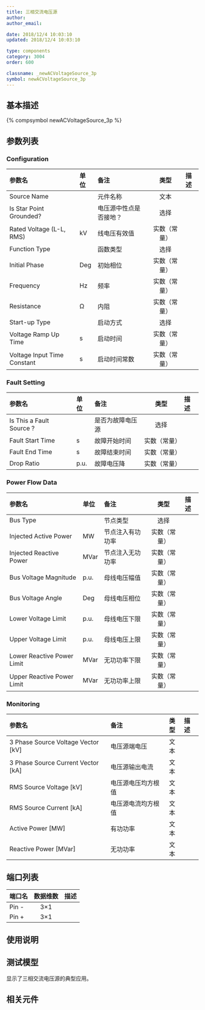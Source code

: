 ```yaml
---
title: 三相交流电压源
author: 
author_email:

date: 2018/12/4 10:03:10
updated: 2018/12/4 10:03:10

type: components
category: 3004
order: 600

classname: _newACVoltageSource_3p
symbol: newACVoltageSource_3p
---
```

## 基本描述
{% compsymbol newACVoltageSource_3p %}

## 参数列表
### Configuration
| 参数名 | 单位 | 备注 | 类型 | 描述 |
| :--- | :--- | :--- | :--: | :--- |
| Source Name |  | 元件名称 | 文本 |  |
| Is Star Point Grounded? |  | 电压源中性点是否接地？ | 选择 |  |
| Rated Voltage (L-L, RMS) | kV | 线电压有效值 | 实数（常量） |  |
| Function Type |  | 函数类型 | 选择 |  |
| Initial Phase | Deg | 初始相位 | 实数（常量） |  |
| Frequency | Hz | 频率 | 实数（常量） |  |
| Resistance | Ω | 内阻 | 实数（常量） |  |
| Start-up Type |  | 启动方式 | 选择 |  |
| Voltage Ramp Up Time | s | 启动时间 | 实数（常量） |  |
| Voltage Input Time Constant | s | 启动时间常数 | 实数（常量） |  |

### Fault Setting
| 参数名 | 单位 | 备注 | 类型 | 描述 |
| :--- | :--- | :--- | :--: | :--- |
| Is This a Fault Source ? |  | 是否为故障电压源 | 选择 |  |
| Fault Start Time | s | 故障开始时间 | 实数（常量） |  |
| Fault End Time | s | 故障结束时间 | 实数（常量） |  |
| Drop Ratio | p.u. | 故障电压降 | 实数（常量） |  |

### Power Flow Data
| 参数名 | 单位 | 备注 | 类型 | 描述 |
| :--- | :--- | :--- | :--: | :--- |
| Bus Type |  | 节点类型 | 选择 |  |
| Injected Active Power | MW | 节点注入有功功率 | 实数（常量） |  |
| Injected Reactive Power | MVar | 节点注入无功功率 | 实数（常量） |  |
| Bus Voltage Magnitude | p.u. | 母线电压幅值 | 实数（常量） |  |
| Bus Voltage Angle | Deg | 母线电压相位 | 实数（常量） |  |
| Lower Voltage Limit | p.u. | 母线电压下限 | 实数（常量） |  |
| Upper Voltage Limit | p.u. | 母线电压上限 | 实数（常量） |  |
| Lower Reactive Power Limit | MVar | 无功功率下限 | 实数（常量） |  |
| Upper Reactive Power Limit | MVar | 无功功率上限 | 实数（常量） |  |

### Monitoring
| 参数名 | 备注 | 类型 | 描述 |
| :--- | :--- | :--: | :--- |
| 3 Phase Source Voltage Vector \[kV\] | 电压源端电压 | 文本 |  |
| 3 Phase Source Current Vector \[kA\] | 电压源输出电流 | 文本 |  |
| RMS Source Voltage \[kV\] | 电压源电压均方根值 | 文本 |  |
| RMS Source Current \[kA\] | 电压源电流均方根值 | 文本 |  |
| Active Power \[MW\] | 有功功率 | 文本 |  |
| Reactive Power \[MVar\] | 无功功率 | 文本 |  |


## 端口列表

| 端口名 | 数据维数 | 描述 |
| :--- | :--:  | :--- |
| Pin - | 3×1 | |                   
| Pin + | 3×1 | |                   

## 使用说明


## 测试模型
[<test name>](<test link>)显示了三相交流电压源的典型应用。

## 相关元件


